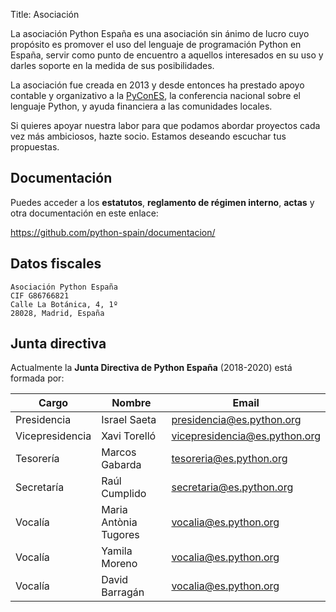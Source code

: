 Title: Asociación

La asociación Python España es una asociación sin ánimo de lucro cuyo propósito es promover el uso del lenguaje de programación Python en España, servir como punto de encuentro a aquellos interesados en su uso y darles soporte en la medida de sus posibilidades.

La asociación fue creada en 2013 y desde entonces ha prestado apoyo contable y organizativo a la [PyConES](https://es.pycon.org), la conferencia nacional sobre el lenguaje Python, y ayuda financiera a las comunidades locales.

Si quieres apoyar nuestra labor para que podamos abordar proyectos cada vez más ambiciosos, hazte socio. Estamos deseando escuchar tus propuestas.

## Documentación

Puedes acceder a los **estatutos**, **reglamento de régimen interno**, **actas** y otra documentación en este enlace:

https://github.com/python-spain/documentacion/

## Datos fiscales

```
Asociación Python España
CIF G86766821
Calle La Botánica, 4, 1º
28028, Madrid, España
```

## Junta directiva

Actualmente la **Junta Directiva de Python España** (2018-2020) está formada por:

|  Cargo            |  Nombre                   |  Email                           |
| ----------------- | ------------------------- | -------------------------------- |
|  Presidencia      |  Israel Saeta             |  presidencia@es.python.org       |
|  Vicepresidencia  |  Xavi Torelló             |  vicepresidencia@es.python.org   |
|  Tesorería        |  Marcos Gabarda           |  tesoreria@es.python.org         |
|  Secretaría       |  Raúl Cumplido            |  secretaria@es.python.org        |
|  Vocalía          |  Maria Antònia Tugores    |  vocalia@es.python.org           |
|  Vocalía          |  Yamila Moreno            |  vocalia@es.python.org           |
|  Vocalía          |  David Barragán           |  vocalia@es.python.org           |
